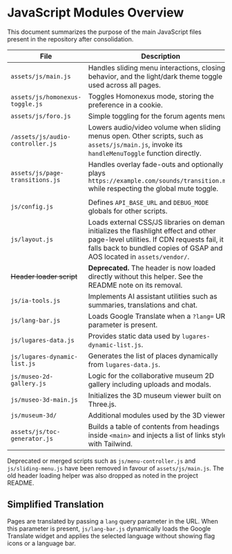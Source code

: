 # JavaScript Modules Overview

This document summarizes the purpose of the main JavaScript files present in the repository after consolidation.

| File                             | Description                                                                                                                                                                                                     |
| -------------------------------- | --------------------------------------------------------------------------------------------------------------------------------------------------------------------------------------------------------------- |
| `assets/js/main.js`              | Handles sliding menu interactions, closing behavior, and the light/dark theme toggle used across all pages.                                                                                                     |
| `assets/js/homonexus-toggle.js`  | Toggles Homonexus mode, storing the preference in a cookie.                                                                                                                                                     |
| `assets/js/foro.js`              | Simple toggling for the forum agents menu.                                                                                                                                                                      |
| `/assets/js/audio-controller.js` | Lowers audio/video volume when sliding menus open. Other scripts, such as `assets/js/main.js`, invoke its `handleMenuToggle` function directly.                                                                 |
| `assets/js/page-transitions.js`  | Handles overlay fade-outs and optionally plays `https://example.com/sounds/transition.mp3` while respecting the global mute toggle.
    |
| `js/config.js`                   | Defines `API_BASE_URL` and `DEBUG_MODE` globals for other scripts.                                                                                                                                              |
| `js/layout.js`                   | Loads external CSS/JS libraries on demand, initializes the flashlight effect and other page-level utilities. If CDN requests fail, it falls back to bundled copies of GSAP and AOS located in `assets/vendor/`. |
| ~~Header loader script~~         | **Deprecated.** The header is now loaded directly without this helper. See the README note on its removal.                                                                                                      |
| `js/ia-tools.js`                 | Implements AI assistant utilities such as summaries, translations and chat.                                                                                                                                     |
| `js/lang-bar.js`                 | Loads Google Translate when a `?lang=` URL parameter is present.                                                                                                                                                |
| `js/lugares-data.js`             | Provides static data used by `lugares-dynamic-list.js`.                                                                                                                                                         |
| `js/lugares-dynamic-list.js`     | Generates the list of places dynamically from `lugares-data.js`.                                                                                                                                                |
| `js/museo-2d-gallery.js`         | Logic for the collaborative museum 2D gallery including uploads and modals.                                                                                                                                     |
| `js/museo-3d-main.js`            | Initializes the 3D museum viewer built on Three.js.                                                                                                                                                             |
| `js/museum-3d/`                  | Additional modules used by the 3D viewer.                                                                                                                                                                       |
| `assets/js/toc-generator.js`     | Builds a table of contents from headings inside `<main>` and injects a list of links styled with Tailwind.                                                                                                      |

Deprecated or merged scripts such as `js/menu-controller.js` and `js/sliding-menu.js` have been removed in favour of `assets/js/main.js`. The old header loading helper was also dropped as noted in the project README.

## Simplified Translation

Pages are translated by passing a `lang` query parameter in the URL. When this parameter is present, `js/lang-bar.js` dynamically loads the Google Translate widget and applies the selected language without showing flag icons or a language bar.
